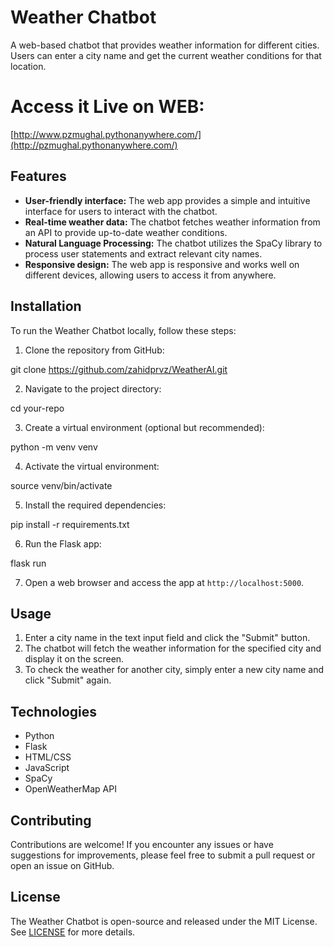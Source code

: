 # Weather Chatbot

A web-based chatbot that provides weather information for different cities. Users can enter a city name and get the current weather conditions for that location.

# Access it Live on WEB:

[http://www.pzmughal.pythonanywhere.com/](http://pzmughal.pythonanywhere.com/)

## Features

- **User-friendly interface:** The web app provides a simple and intuitive interface for users to interact with the chatbot.
- **Real-time weather data:** The chatbot fetches weather information from an API to provide up-to-date weather conditions.
- **Natural Language Processing:** The chatbot utilizes the SpaCy library to process user statements and extract relevant city names.
- **Responsive design:** The web app is responsive and works well on different devices, allowing users to access it from anywhere.

## Installation

To run the Weather Chatbot locally, follow these steps:

1. Clone the repository from GitHub:

git clone https://github.com/zahidprvz/WeatherAI.git


2. Navigate to the project directory:

cd your-repo


3. Create a virtual environment (optional but recommended):

python -m venv venv


4. Activate the virtual environment:

source venv/bin/activate


5. Install the required dependencies:

pip install -r requirements.txt


6. Run the Flask app:

flask run


7. Open a web browser and access the app at `http://localhost:5000`.

## Usage

1. Enter a city name in the text input field and click the "Submit" button.
2. The chatbot will fetch the weather information for the specified city and display it on the screen.
3. To check the weather for another city, simply enter a new city name and click "Submit" again.

## Technologies

- Python
- Flask
- HTML/CSS
- JavaScript
- SpaCy
- OpenWeatherMap API

## Contributing

Contributions are welcome! If you encounter any issues or have suggestions for improvements, please feel free to submit a pull request or open an issue on GitHub.

## License

The Weather Chatbot is open-source and released under the MIT License. See [LICENSE](LICENSE) for more details.
